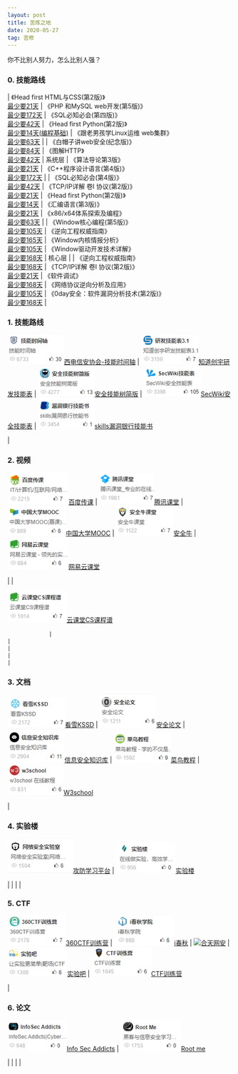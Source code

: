 ```yaml
---
layout: post
title: 苦炼之地
date: 2020-05-27
tag: 苦修
---
```


你不比别人努力，怎么比别人强？

### 0. 技能路线

<!-- | 项目                                                                                                      | Value                                                                                                   | Value                                                                                       | Value                                                                                    | 漏洞                                                                                   |
|-----------------------------------------------------------------------------------------------------------|---------------------------------------------------------------------------------------------------------|---------------------------------------------------------------------------------------------|------------------------------------------------------------------------------------------|----------------------------------------------------------------------------------------| -->
| 《Head first HTML与CSS(第2版)》<br/>[最少要21天](https://www.anquanquan.info/sifangcai/tuijian/jinengzhou.pdf) | 《PHP 和MySQL web开发(第5版)》<br/>[最少要172天](https://blog.knownsec.com/Knownsec_RD_Checklist/index.html) | 《SQL必知必会(第四版)》<br/>[最少要42天](https://evilcos.me/security_skill_tree_basic/index.html) | 《Head first  Python(第2版)》<br/>[最少要14天(编程基础)](https://www.sec-wiki.com/skill/index) | 《跟老男孩学Linux运维 web集群》	<br/>[最少要63天](https://skills.bugbank.cn/)                |
| 《白帽子讲web安全(纪念版)》<br/>[最少要84天](https://study.163.com/curricula/cs.htm)                            | 《图解HTTP》<br/>[最少要42天](https://study.163.com/curricula/cs.htm)                                       | 系统层                                                                                       | 《算法导论第3版》<br/>[最少要21天](https://study.163.com/curricula/cs.htm)                    | 《C++程序设计语言(第4版)》<br/>[最少要172天](https://study.163.com/curricula/cs.htm)         |
| 《SQL必知必会(第4版)》<br/>[最少要42天](https://study.163.com/curricula/cs.htm)                                | 《TCP/IP详解 卷I 协议(第2版)》<br/>[最少要21天](https://study.163.com/curricula/cs.htm)                      | 《Head first Python(第2版)》<br/>[最少要14天](https://study.163.com/curricula/cs.htm)           | 《汇编语言(第3版)》<br/>[最少要21天](https://study.163.com/curricula/cs.htm)                  | 《x86/x64体系探索及编程》<br/>[最少要63天](https://study.163.com/curricula/cs.htm)          |
| 《Window核心编程(第5版)》<br/>[最少要105天](https://study.163.com/curricula/cs.htm)                            | 《逆向工程权威指南》<br/>[最少要165天](https://study.163.com/curricula/cs.htm)                                | 《Window内核情报分析》<br/>[最少要105天](https://study.163.com/curricula/cs.htm)                 | 《Window驱动开发技术详解》<br/>[最少要168天](https://study.163.com/curricula/cs.htm)           | 核心层                                                                                  |
| 《逆向工程权威指南》<br/>[最少要168天](https://study.163.com/curricula/cs.htm)                                  | 《TCP/IP详解 卷I 协议(第2版)》<br/>[最少要21天](https://study.163.com/curricula/cs.htm)                      | 《软件调试》<br/>[最少要168天](https://study.163.com/curricula/cs.htm)                          | 《网络协议逆向分析及应用》<br/>[最少要105天](https://study.163.com/curricula/cs.htm)            | 《0day安全：软件漏洞分析技术(第2版)》<br/>[最少要168天](https://study.163.com/curricula/cs.htm) |

### 1. 技能路线

<!-- | 项目                                                                                                                    | Value                                                                                                             | Value                                                                                                      | Value                                                                                       | 漏洞                                                                                |
|-------------------------------------------------------------------------------------------------------------------------|-------------------------------------------------------------------------------------------------------------------|------------------------------------------------------------------------------------------------------------|---------------------------------------------------------------------------------------------|-------------------------------------------------------------------------------------|
|  -->

![](/images/train/a1.png#pic_center)[西电信安协会-技能时间轴](https://www.anquanquan.info/sifangcai/tuijian/jinengzhou.pdf) | ![](/images/train/a2.png#pic_center)[知道创宇研发技能表](https://blog.knownsec.com/Knownsec_RD_Checklist/index.html) | ![](/images/train/a3.png#pic_center)[安全技能树简版](https://evilcos.me/security_skill_tree_basic/index.html) | ![](/images/train/a4.png#pic_center)[SecWiki安全技能表](https://www.sec-wiki.com/skill/index) | ![](/images/train/a5.png#pic_center)[skills漏洞银行技能书](https://skills.bugbank.cn/)

 |

### 2. 视频

<!-- | 项目                                                                                                             | Value                                                                  | Value                                                                               | Value                                                                       | Value                                                                        |
|------------------------------------------------------------------------------------------------------------------|------------------------------------------------------------------------|-------------------------------------------------------------------------------------|-----------------------------------------------------------------------------|------------------------------------------------------------------------------|
|  -->

![](/images/train/video/v1.png#pic_center)[百度传课](https://chuanke.baidu.com/course/72351240951955456_____.html) | ![](/images/train/video/v2.png#pic_center)[腾讯课堂](https://ke.qq.com/) | ![](/images/train/video/v3.png#pic_center)[中国大学MOOC](https://www.icourse163.org/) | ![](/images/train/video/v4.png#pic_center)[安全牛](https://www.aqniukt.com/) | ![](/images/train/video/v5.png#pic_center)[网易云课堂](https://study.163.com/)

 |
| 

![](/images/train/video/v6.png#pic_center)[云课堂CS课程谱](https://study.163.com/curricula/cs.htm)

                 |                                                                        |                                                                                     |                                                                             |                                                                              |

### 3. 文档

<!-- | 项目                                                                                        | Value                                                                                | Value                                                                                | Value                                                                      | Value                                                                             |
|---------------------------------------------------------------------------------------------|--------------------------------------------------------------------------------------|--------------------------------------------------------------------------------------|----------------------------------------------------------------------------|-----------------------------------------------------------------------------------|
|  -->

![](/images/train/file/kssd.png#pic_center)[看雪KSSD](https://www.pediy.com/kssd/index.html) | ![](/images/train/file/b1.png#pic_center)[安全论文](https://loccs.sjtu.edu.cn/gossip/) | ![](/images/train/file/b2.png#pic_center)[信息安全知识库](http://www.vipread.com/index) | ![](/images/train/file/b3.png#pic_center)[菜鸟教程](https://www.runoob.com/) | ![](/images/train/file/b4.png#pic_center)[W3school](https://www.w3school.com.cn/)

 |

### 4. 实验楼

<!-- | 项目                                                                         | Value                                                                        | Value | Value | Value |
|------------------------------------------------------------------------------|------------------------------------------------------------------------------|-------|-------|-------|
|  -->

![](/images/train/test/t1.png#pic_center)[攻防学习平台](http://hackinglab.cn/) | ![](/images/train/test/t2.png#pic_center)[实验楼](https://www.shiyanlou.com/)

 |       |       |       |

### 5. CTF

<!-- | 项目                                                                                                                        | Value                                                                                  | Value                                                                        | Value                                                                                  | Value                                                                  |
|-----------------------------------------------------------------------------------------------------------------------------|----------------------------------------------------------------------------------------|------------------------------------------------------------------------------|----------------------------------------------------------------------------------------|------------------------------------------------------------------------|
|  -->

![](/images/train/ctf/c1.png#pic_center)[360CTF训练营](https://www.anquanke.com/tag/CTF%E9%80%9A%E5%85%B3%E6%94%BB%E7%95%A5) | ![](/images/train/ctf/c2.png#pic_center)[i春秋](https://www.ichunqiu.com/default/index) | ![](/images/train/file/c3.png#pic_center)[合天网安](http://www.hetianlab.com/) | ![](/images/train/ctf/c4.png#pic_center)[实验吧](http://www.shiyanbar.com/upgrade.html) | ![](/images/train/ctf/c5.png#pic_center)[CTF训练营](http://ctf.idf.cn/)

 |

### 6. 论文

<!-- | 项目                                                                                        | Value                                                                                   | Value | Value | Value |
|---------------------------------------------------------------------------------------------|-----------------------------------------------------------------------------------------|-------|-------|-------|
|  -->

![](/images/train/english/e0.png#pic_center)[Info Sec Addicts](https://infosecaddicts.com/) | ![](/images/train/english/e1.png#pic_center)[Root me](https://www.root-me.org/?lang=en)

 |       |       |       |
